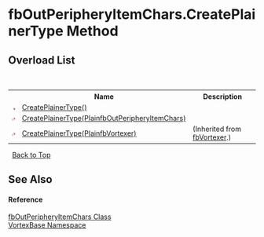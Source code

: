 # fbOutPeripheryItemChars.CreatePlainerType Method 
 


## Overload List
&nbsp;<table><tr><th></th><th>Name</th><th>Description</th></tr><tr><td>![Public method](media/pubmethod.gif "Public method")</td><td><a href="M_VortexBase_fbOutPeripheryItemChars_CreatePlainerType.md">CreatePlainerType()</a></td><td /></tr><tr><td>![Protected method](media/protmethod.gif "Protected method")</td><td><a href="M_VortexBase_fbOutPeripheryItemChars_CreatePlainerType_1.md">CreatePlainerType(PlainfbOutPeripheryItemChars)</a></td><td /></tr><tr><td>![Protected method](media/protmethod.gif "Protected method")</td><td><a href="M_VortexBase_fbVortexer_CreatePlainerType_1.md">CreatePlainerType(PlainfbVortexer)</a></td><td> (Inherited from <a href="T_VortexBase_fbVortexer.md">fbVortexer</a>.)</td></tr></table>&nbsp;
<a href="#fboutperipheryitemchars.createplainertype-method">Back to Top</a>

## See Also


#### Reference
<a href="T_VortexBase_fbOutPeripheryItemChars.md">fbOutPeripheryItemChars Class</a><br /><a href="N_VortexBase.md">VortexBase Namespace</a><br />